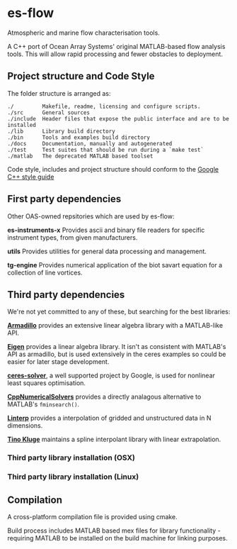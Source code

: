 # es-flow

Atmospheric and marine flow characterisation tools.

A C++ port of Ocean Array Systems' original MATLAB-based flow analysis tools. This will allow rapid processing and fewer obstacles to deployment.


## Project structure and Code Style

The folder structure is arranged as:
```
./         Makefile, readme, licensing and configure scripts.
./src      General sources
./include  Header files that expose the public interface and are to be installed
./lib      Library build directory
./bin      Tools and examples build directory
./docs	   Documentation, manually and autogenerated
./test     Test suites that should be run during a `make test`
./matlab   The deprecated MATLAB based toolset
```

Code style, includes and project structure should conform to the [Google C++ style guide](https://google.github.io/styleguide/cppguide.html) 


## First party dependencies

Other OAS-owned repsitories which are used by es-flow:

**es-instruments-x** Provides ascii and binary file readers for specific instrument types, from given manufacturers.

**utils** Provides utilities for general data processing and management.

**tg-engine** Provides numerical application of the biot savart equation for a collection of line vortices.


## Third party dependencies
 
 We're not yet committed to any of these, but searching for the best libraries:
 
[**Armadillo**](http://arma.sourceforge.net) provides an extensive linear algebra library with a MATLAB-like API.

[**Eigen**](http://eigen.tuxfamily.org/) provides a linear algebra library. It isn't as consistent with MATLAB's API as armadillo, but is used extensively in the ceres examples so could be easier for later stage development.

[**ceres-solver**](http://ceres-solver.org/index.html#), a well supported project by Google, is used for nonlinear least squares optimisation.

[**CppNumericalSolvers**](https://github.com/PatWie/CppNumericalSolvers) provides a directly analagous alternative to MATLAB's `fminsearch()`.

[**Linterp**](http://rncarpio.github.io/linterp/) provides a interpolation of gridded and unstructured data in N dimensions.

[**Tino Kluge**](http://kluge.in-chemnitz.de/opensource/spline/) maintains a spline interpolant library with linear extrapolation.

### Third party library installation (OSX)

### Third party library installation (Linux)


## Compilation

A cross-platform compilation file is provided using cmake.

Build process includes MATLAB based mex files for library functionality - requiring MATLAB to be installed on the build machine for linking purposes.
